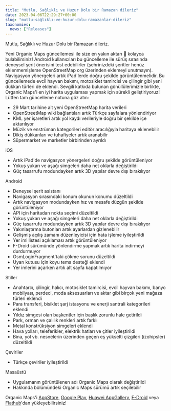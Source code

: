 ```yaml
---
title: "Mutlu, Sağlıklı ve Huzur Dolu bir Ramazan dileriz"
date: 2023-04-06T22:29:27+00:00
slug: "mutlu-sağlıklı-ve-huzur-dolu-ramazanlar-dileriz"
taxonomies:
  news: ["Releases"]
---
```


Mutlu, Sağlıklı ve Huzur Dolu bir Ramazan dileriz.

Yeni Organic Maps güncellemesi ile size en yakın aktarı 🌿 kolayca bulabilirsiniz! Android kullanıcıları bu güncelleme ile sürüş sırasında deneysel şerit önerisini test edebilirler (şehrinizdeki şeritler henüz eklenmemişlerse OpenStreetMap org üzerinden eklemeyi unutmayın). Navigasyon yönergeleri artık iPad'lerde doğru şekilde görüntülenmelidir. Bu güncellemede evcil hayvan bakımı, motosiklet tamircisi ve çilingir gibi yeni dükkan türleri de eklendi. Sevgili katkıda bulunan gönüllülerimizle birlikte, Organic Maps'i en iyi harita uygulaması yapmak için sürekli geliştiriyoruz! Lütfen tam güncelleme notuna göz atın:

* 29 Mart tarihine ait yeni OpenStreetMap harita verileri
* OpenStreetMap wiki bağlantıları artık Türkçe sayfalara yönlendiriyor
* KML yer işaretleri artık yol kaydı verileriyle doğru bir şekilde içe aktarılıyor
* Müzik ve enstrüman kategorileri editör aracılığıyla haritaya eklenebilir
* Dikiş dükkanları ve tuhafiyeler artık aranabilir
* Süpermarket ve marketler birbirinden ayrıldı

iOS
* Artık iPad'de navigasyon yönergeleri doğru şekilde görüntüleniyor
* Yokuş yukarı ve aşağı simgeleri daha net oklarla değiştirildi
* Güç tasarrufu modundayken artık 3D yapılar devre dışı bırakılıyor

Android
* Deneysel şerit asistanı
* Navigasyon sırasındaki konum okunun konumu düzeltildi
* Artık navigasyon modundayken hız ve mesafe düzgün şekilde görüntüleniyor
* API için haritadan nokta seçimi düzeltildi
* Yokuş yukarı ve aşağı simgeleri daha net oklarla değiştirildi
* Güç tasarrufu modundayken artık 3D yapılar devre dışı bırakılıyor
* Yakınlaştırma butonları artık ayarlardan gizlenebilir
* Gelişmiş açılış zamanı düzenleyicisi için hata işleme iyileştirildi
* Yer imi listesi açıklaması artık görüntüleniyor
* F-Droid sürümünde yönlendirme yapmak artık harita indirmeyi durdurmuyor
* OsmLoginFragment'taki çökme sorunu düzeltildi
* Uyarı kutusu için koyu tema desteği eklendi
* Yer imlerini açarken artık alt sayfa kapatılmıyor

Stiller
* Anahtarcı, çilingir, halıcı, motosiklet tamircisi, evcil hayvan bakımı, banyo mobilyası, perdeci, moda aksesuarları ve aktar gibi birçok yeni mağaza türleri eklendi
* Para transferi, bisiklet şarj istasyonu ve enerji santrali kategorileri eklendi
* Yıldız simgesi olan başkentler için başlık zorunlu hale getirildi
* Park, orman ve çalılık renkleri artık farklı
* Metal konstrüksiyon simgeleri eklendi
* Hava yolları, teleferikler, elektrik hatları ve çitler iyileştirildi
* Bina, yol vb. nesnelerin üzerinden geçen eş yükselti çizgileri (izohipsler) düzeltildi

Çeviriler
* Türkçe çeviriler iyileştirildi

Masaüstü
* Uygulamanın görüntülenen adı Organic Maps olarak değiştirildi
* Hakkında bölümündeki Organic Maps sürümü artık seçilebilir

Organic Maps'i [AppStore](https://apps.apple.com/app/organic-maps/id1567437057), [Google Play](https://play.google.com/store/apps/details?id=app.organicmaps&hl=tr), [Huawei AppGallery](https://appgallery.huawei.com/#/app/C104325611?local=tr), [F-Droid](https://f-droid.org/en/packages/app.organicmaps/) veya [Flathub](https://flathub.org/apps/details/app.organicmaps.desktop)'dan yükleyebilirsiniz!
